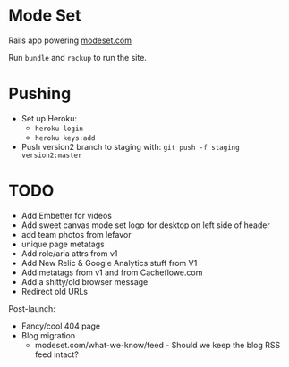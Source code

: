 Mode Set
========

Rails app powering [modeset.com](http://www.modeset.com/)

Run `bundle` and `rackup` to run the site.

Pushing
========

* Set up Heroku:
  * `heroku login`
  * `heroku keys:add`
* Push version2 branch to staging with: `git push -f staging version2:master`


TODO
========

* Add Embetter for videos
* Add sweet canvas mode set logo for desktop on left side of header
* add team photos from lefavor
* unique page metatags
* Add role/aria attrs from v1
* Add New Relic & Google Analytics stuff from V1
* Add metatags from v1 and from Cacheflowe.com
* Add a shitty/old browser message
* Redirect old URLs

Post-launch:

* Fancy/cool 404 page
* Blog migration
  * modeset.com/what-we-know/feed - Should we keep the blog RSS feed intact?
